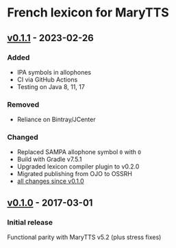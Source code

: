 French lexicon for MaryTTS
==========================

[v0.1.1] - 2023-02-26
---------------------

### Added

- IPA symbols in allophones
- CI via GitHub Actions
- Testing on Java 8, 11, 17

### Removed

- Reliance on Bintray/JCenter

### Changed

- Replaced SAMPA allophone symbol `0` with `O`
- Build with Gradle v7.5.1
- Upgraded lexicon compiler plugin to v0.2.0
- Migrated publishing from OJO to OSSRH
- [all changes since v0.1.0]

[v0.1.0] - 2017-03-01
---------------------

### Initial release

Functional parity with MaryTTS v5.2 (plus stress fixes)

[v0.1.1]: https://github.com/marytts/marytts-lexicon-fr/releases/tag/v0.1.1
[all changes since v0.1.0]: https://github.com/marytts/marytts-lexicon-fr/compare/v0.1.0...v0.1.1
[v0.1.0]: https://github.com/marytts/marytts-lexicon-fr/releases/tag/v0.1.0

